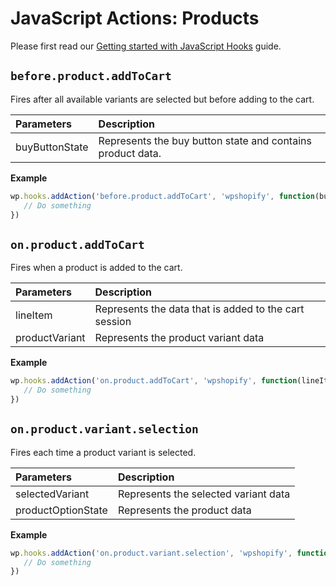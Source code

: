 # JavaScript Actions: Products

Please first read our [Getting started with JavaScript Hooks](guides/javascript-hooks.md) guide.

## `before.product.addToCart`

Fires after all available variants are selected but before adding to the cart.

| Parameters     | Description                                                |
| :------------- | :--------------------------------------------------------- |
| buyButtonState | Represents the buy button state and contains product data. |

**Example**

```js
wp.hooks.addAction('before.product.addToCart', 'wpshopify', function(buyButtonState) {
   // Do something
})
```

## `on.product.addToCart`

Fires when a product is added to the cart.

| Parameters     | Description                                           |
| :------------- | :---------------------------------------------------- |
| lineItem       | Represents the data that is added to the cart session |
| productVariant | Represents the product variant data                   |

**Example**

```js
wp.hooks.addAction('on.product.addToCart', 'wpshopify', function(lineItem, productVariant) {
   // Do something
})
```

## `on.product.variant.selection`

Fires each time a product variant is selected.

| Parameters         | Description                          |
| :----------------- | :----------------------------------- |
| selectedVariant    | Represents the selected variant data |
| productOptionState | Represents the product data          |

**Example**

```js
wp.hooks.addAction('on.product.variant.selection', 'wpshopify', function(selectedVariant, productOptionState) {
   // Do something
})
```
